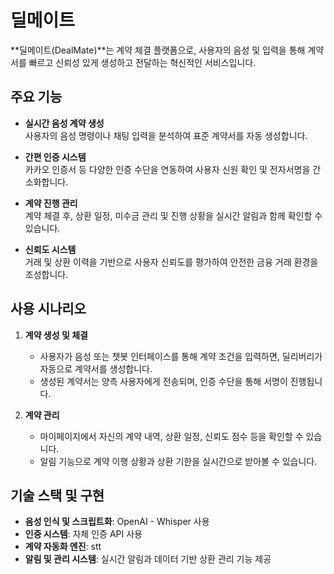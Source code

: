 # 딜메이트

**딜메이트(DealMate)**는 계약 체결 플랫폼으로, 사용자의 음성 및 입력을 통해 계약서를 빠르고 신뢰성 있게 생성하고 전달하는 혁신적인 서비스입니다.

## 주요 기능

- **실시간 음성 계약 생성**  
  사용자의 음성 명령이나 채팅 입력을 분석하여 표준 계약서를 자동 생성합니다.

- **간편 인증 시스템**  
  카카오 인증서 등 다양한 인증 수단을 연동하여 사용자 신원 확인 및 전자서명을 간소화합니다.

- **계약 진행 관리**  
  계약 체결 후, 상환 일정, 미수금 관리 및 진행 상황을 실시간 알림과 함께 확인할 수 있습니다.

- **신뢰도 시스템**  
  거래 및 상환 이력을 기반으로 사용자 신뢰도를 평가하여 안전한 금융 거래 환경을 조성합니다.

## 사용 시나리오

1. **계약 생성 및 체결**

   - 사용자가 음성 또는 챗봇 인터페이스를 통해 계약 조건을 입력하면, 딜리버리가 자동으로 계약서를 생성합니다.
   - 생성된 계약서는 양측 사용자에게 전송되며, 인증 수단을 통해 서명이 진행됩니다.

2. **계약 관리**
   - 마이페이지에서 자신의 계약 내역, 상환 일정, 신뢰도 점수 등을 확인할 수 있습니다.
   - 알림 기능으로 계약 이행 상황과 상환 기한을 실시간으로 받아볼 수 있습니다.

## 기술 스택 및 구현

- **음성 인식 및 스크립트화**: OpenAI - Whisper 사용
- **인증 시스템**: 자체 인증 API 사용
- **계약 자동화 엔진**: stt
- **알림 및 관리 시스템**: 실시간 알림과 데이터 기반 상환 관리 기능 제공